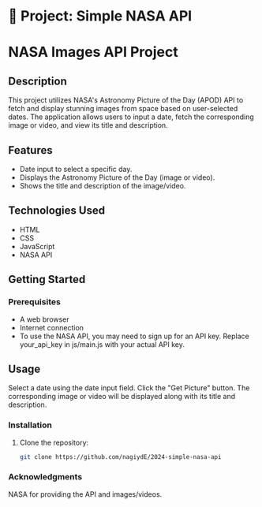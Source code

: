 # 🚀 Project: Simple NASA API

# NASA Images API Project

## Description
This project utilizes NASA's Astronomy Picture of the Day (APOD) API to fetch and display stunning images from space based on user-selected dates. The application allows users to input a date, fetch the corresponding image or video, and view its title and description.

## Features
- Date input to select a specific day.
- Displays the Astronomy Picture of the Day (image or video).
- Shows the title and description of the image/video.

## Technologies Used
- HTML
- CSS
- JavaScript
- NASA API

## Getting Started

### Prerequisites
- A web browser
- Internet connection
- To use the NASA API, you may need to sign up for an API key. Replace your_api_key in js/main.js with your actual API key.

## Usage
Select a date using the date input field.
Click the "Get Picture" button.
The corresponding image or video will be displayed along with its title and description.

### Installation
1. Clone the repository:
   ```bash
   git clone https://github.com/nagiydE/2024-simple-nasa-api

### Acknowledgments
NASA for providing the API and images/videos.

